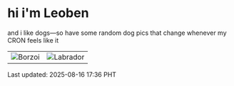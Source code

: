 # hi i'm Leoben

and i like dogs—so have some random dog pics that change whenever my CRON feels like it

|  |  |
|--------|----------|
| ![Borzoi](https://random-dog-vercel.vercel.app/api/random-borzoi?v=1755336984) | ![Labrador](https://random-dog-vercel.vercel.app/api/random-labrador?v=1755336984) |

Last updated: 2025-08-16 17:36 PHT
